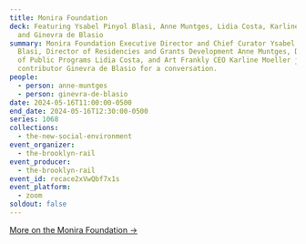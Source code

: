 ```yaml
---
title: Monira Foundation
deck: Featuring Ysabel Pinyol Blasi, Anne Muntges, Lidia Costa, Karline Moeller,
  and Ginevra de Blasio
summary: Monira Foundation Executive Director and Chief Curator Ysabel Pinyol
  Blasi, Director of Residencies and Grants Development Anne Muntges, Director
  of Public Programs Lidia Costa, and Art Frankly CEO Karline Moeller join Rail
  contributor Ginevra de Blasio for a conversation.
people:
  - person: anne-muntges
  - person: ginevra-de-blasio
date: 2024-05-16T11:00:00-0500
end_date: 2024-05-16T12:30:00-0500
series: 1068
collections:
  - the-new-social-environment
event_organizer:
  - the-brooklyn-rail
event_producer:
  - the-brooklyn-rail
event_id: recace2xVwQbf7x1s
event_platform:
  - zoom
soldout: false
---
```

[M﻿ore on the Monira Foundation →](https://monirafoundation.org/)